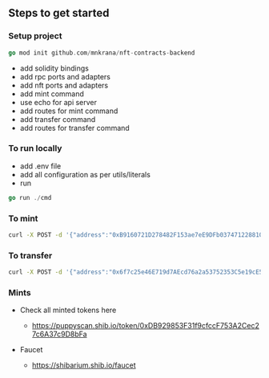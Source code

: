 ## Steps to get started

### Setup project

```go
go mod init github.com/mnkrana/nft-contracts-backend
```

- add solidity bindings
- add rpc ports and adapters
- add nft ports and adapters
- add mint command
- use echo for api server
- add routes for mint command
- add transfer command
- add routes for transfer command

### To run locally

- add .env file
- add all configuration as per utils/literals
- run

```go
go run ./cmd
```

### To mint

```sh
curl -X POST -d '{"address":"0xB9160721D278482F153ae7eE9DFb037471228810","ids":[1],"amounts":[1],"uris":["ipfs://Qmb269DT2JWVq6AyibidEkDQ99CwMHsZTvwYy3AEBrfa11/1.json"]}' http://localhost:8080/mintbatch -H "Content-Type: application/json"
```

### To transfer

```sh
curl -X POST -d '{"address":"0x6f7c25e46E719d7AEcd76a2a53752353C5e19cE5","id":37,"amount":1}' http://localhost:8080/transfer -H "Content-Type: application/json"
```

### Mints

- Check all minted tokens here

  - https://puppyscan.shib.io/token/0xDB929853F31f9cfccF753A2Cec27c6A37c9D8bFa

- Faucet
  - https://shibarium.shib.io/faucet
